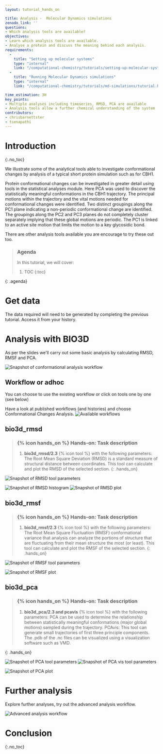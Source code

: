 ```yaml
---
layout: tutorial_hands_on

title: Analysis -  Molecular Dynamics simulations
zenodo_link: ''
questions:
- Which analysis tools are available?
objectives:
- Learn which analysis tools are available.
- Analyse a protein and discuss the meaning behind each analysis. 
requirements:
  -
    title: "Setting up molecular systems"
    type: "internal"
    link: "/computational-chemistry/tutorials/setting-up-molecular-systems/tutorial.html"
  -
    title: "Running Molecular Dynamics simulations"
    type: "internal"
    link: "/computational-chemistry/tutorials/md-simulations/tutorial.html"

time_estimation: 3H
key_points:
- Multiple analyses including timeseries, RMSD, PCA are available
- Analysis tools allow a further chemical understanding of the system 
contributors:
- chrisbarnettster
- tsenapathi
---
```



# Introduction
{:.no_toc}

We illustrate some of the analytical tools able to investigate conformational changes by analysis of a typical short protein simulation such as
for CBH1.

Protein conformational changes can be investigated in greater detail
using tools in the statistical analyses module. Here PCA was used to
discover the statistically meaningful conformations in the CBH1
trajectory. The principal motions within the trajectory and
the vital motions needed for conformational changes were identified.
Two distinct groupings along the PC1 plane indicating a non-periodic conformational change are identified. The groupings along the PC2 and PC3 planes do not completely cluster separately implying that these global motions are periodic. The PC1 is linked to an active site motion that limits the motion to a key glycosidic bond.

There are other analysis tools available you are encourage to try these out too. 

> ### Agenda
>
> In this tutorial, we will cover:
>
> 1. TOC
> {:toc}
>
{: .agenda}

# Get data

The data required will need to be generated by completing the previous tutorial.
Access it from your history.

# Analysis with BIO3D

As per the slides we'll carry out some basic analysis by calculating RMSD, RMSF and PCA.

![Snapshot of conformational analysis workflow](images/workflow_confanalysis.png "A simple analysis workflow")


## Workflow or adhoc 
You can choose to use the existing workflow or click on tools one by one (see below)

Have a look at published workflows (and histories) and choose Conformational Changes Analysis.
![Available workflows](images/published_workflows_update.png "Published workflows")


## **bio3d_rmsd**

> ### {% icon hands_on %} Hands-on: Task description
>
> 1. **bio3d_rmsd/2.3** {% icon tool %} with the following parameters:
> The Root Mean Square Deviation (RMSD) is a standard measure of structural distance between coordinates. This tool can calculate and plot the RMSD of the selected section.
{: .hands_on}

![Snapshot of RMSD tool parameters](images/analysis_rmsd.png "RMSD parameters")


![Snapshot of RMSD histogram](images/RMSD_Histogram_Plot_34.png "RMSD histogram for a short CBH1 simulation")
![Snapshot of RMSD plot](images/RMSD_plot_33.png "RMSD plot for a short CBH1 simulation")


## **bio3d_rmsf**

> ### {% icon hands_on %} Hands-on: Task description
>
> 1. **bio3d_rmsf/2.3** {% icon tool %} with the following parameters:
> The Root Mean Square Fluctuation (RMSF) conformational variance that analysis can analyze the portions of structure that are fluctuating from their mean structure the most (or least). This tool can calculate and plot the RMSF of the selected section.
{: .hands_on}

![Snapshot of RMSF tool parameters](images/analysis_rmsf.png "RMSF parameters")

![Snapshot of RMSF plot](images/rmsf_plot_23.png "RMSF plot for a short CBH1 simulation")

## **bio3d_pca**

> ### {% icon hands_on %} Hands-on: Task description
>
> 1. **bio3d_pca/2.3 and pcavis** {% icon tool %} with the following parameters:
> PCA can be used to determine the relationship between statistically meaningful conformations (major global motions) sampled during the trajectory.
> PCAvis: This tool can generate small trajectories of first three principle components. The .pdb of the .nc files can be visualized using a visualization software such as VMD.
>
{: .hands_on}

![Snapshot of PCA tool parameters](images/analysis_pca.png "PCA parameters")
![Snapshot of PCA vis tool parameters](images/analysis_pca_vis.png "PCA vis tool parameters")

![Snapshot of PCA plot](images/PCA_plot_46.png "PCA plot for a short CBH1 simulation")


# Further analysis

Explore further analyses, try out the advanced analysis workflow.

![Advanced analysis workflow](images/workflow_advancedanalysis.png "More advanced MD analysis workflow")

# Conclusion
{:.no_toc}

